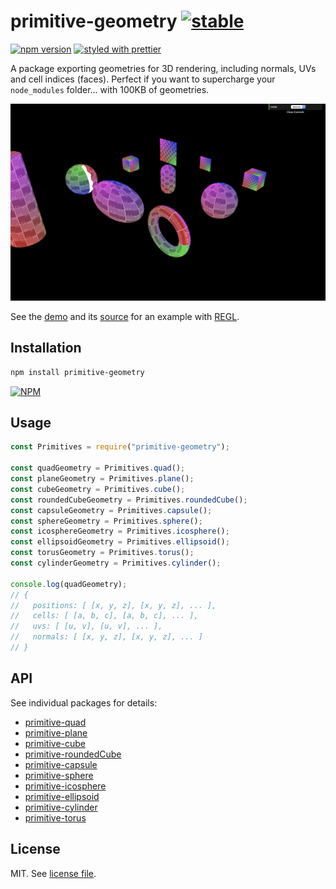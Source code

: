# primitive-geometry [![stable](http://badges.github.io/stability-badges/dist/stable.svg)](http://github.com/badges/stability-badges)

[![npm version](https://badge.fury.io/js/primitive-geometry.svg)](https://www.npmjs.com/package/primitive-geometry)
[![styled with prettier](https://img.shields.io/badge/styled_with-prettier-ff69b4.svg)](https://github.com/prettier/prettier)

A package exporting geometries for 3D rendering, including normals, UVs and cell indices (faces). Perfect if you want to supercharge your `node_modules` folder... with 100KB of geometries.

![](https://raw.githubusercontent.com/dmnsgn/primitive-geometry/master/screenshot.gif)

See the [demo](https://dmnsgn.github.io/primitive-geometry/) and its [source](demo/index.js) for an example with [REGL](http://regl.party/).

## Installation

```bash
npm install primitive-geometry
```

[![NPM](https://nodei.co/npm/primitive-geometry.png)](https://nodei.co/npm/primitive-geometry/)

## Usage

```js
const Primitives = require("primitive-geometry");

const quadGeometry = Primitives.quad();
const planeGeometry = Primitives.plane();
const cubeGeometry = Primitives.cube();
const roundedCubeGeometry = Primitives.roundedCube();
const capsuleGeometry = Primitives.capsule();
const sphereGeometry = Primitives.sphere();
const icosphereGeometry = Primitives.icosphere();
const ellipsoidGeometry = Primitives.ellipsoid();
const torusGeometry = Primitives.torus();
const cylinderGeometry = Primitives.cylinder();

console.log(quadGeometry);
// {
//   positions: [ [x, y, z], [x, y, z], ... ],
//   cells: [ [a, b, c], [a, b, c], ... ],
//   uvs: [ [u, v], [u, v], ... ],
//   normals: [ [x, y, z], [x, y, z], ... ]
// }
```

## API

See individual packages for details:

- [primitive-quad](https://npmjs.com/package/primitive-quad)
- [primitive-plane](https://npmjs.com/package/primitive-plane)
- [primitive-cube](https://npmjs.com/package/primitive-cube)
- [primitive-roundedCube](https://npmjs.com/package/primitive-roundedCube)
- [primitive-capsule](https://npmjs.com/package/primitive-capsule)
- [primitive-sphere](https://npmjs.com/package/primitive-sphere)
- [primitive-icosphere](https://npmjs.com/package/primitive-icosphere)
- [primitive-ellipsoid](https://npmjs.com/package/primitive-ellipsoid)
- [primitive-cylinder](https://npmjs.com/package/primitive-cylinder)
- [primitive-torus](https://npmjs.com/package/primitive-torus)

## License

MIT. See [license file](https://github.com/dmnsgn/primitive-geometry/blob/master/LICENSE.md).

